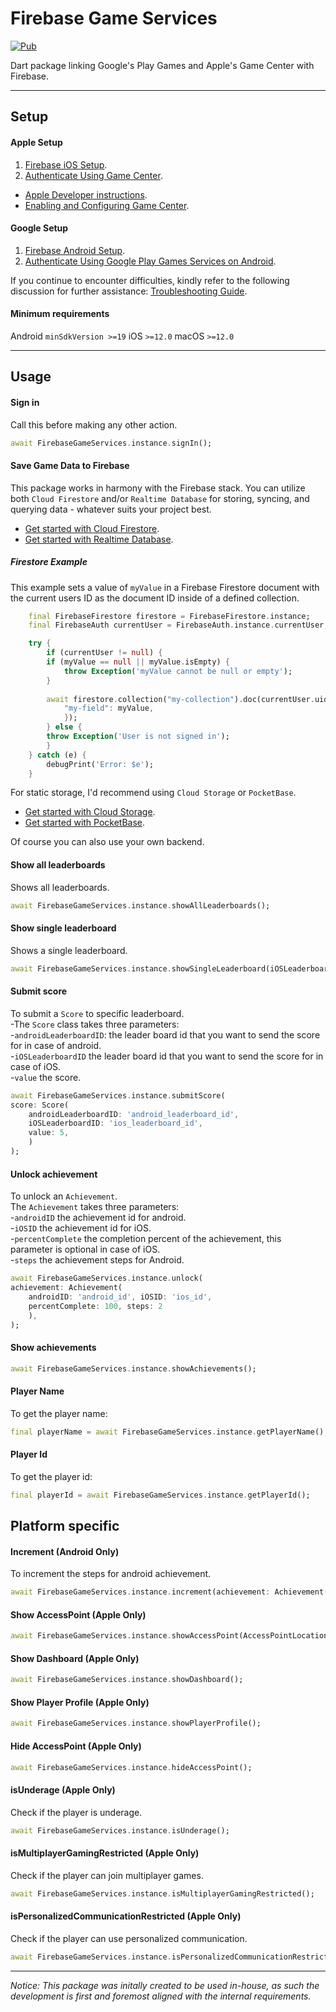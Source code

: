 # Firebase Game Services

[![Pub](https://img.shields.io/pub/v/firebase_game_services.svg?style=popout&include_prereleases)](https://pub.dartlang.org/packages/firebase_game_services)

Dart package linking Google's Play Games and Apple's Game Center with Firebase.

---

## Setup

#### Apple Setup

1. [Firebase iOS Setup](https://firebase.google.com/docs/flutter/setup?platform=ios).
2. [Authenticate Using Game Center](https://firebase.google.com/docs/auth/ios/game-center).

- [Apple Developer instructions](https://developer.apple.com/library/archive/documentation/NetworkingInternet/Conceptual/GameKit_Guide/GameCenterOverview/GameCenterOverview.html#//apple_ref/doc/uid/TP40008304-CH5-SW22).
- [Enabling and Configuring Game Center](https://developer.apple.com/documentation/gamekit/enabling_and_configuring_game_center).

#### Google Setup

1. [Firebase Android Setup](https://firebase.google.com/docs/flutter/setup?platform=android).
2. [Authenticate Using Google Play Games Services on Android](https://firebase.google.com/docs/auth/android/play-games).

If you continue to encounter difficulties, kindly refer to the following
discussion for further assistance:
[Troubleshooting Guide](https://github.com/jonafeucht/firebase_game_services/discussions/13#discussion-5220447).

#### Minimum requirements

Android `minSdkVersion >=19` iOS `>=12.0` macOS `>=12.0`

---

## Usage

#### Sign in

Call this before making any other action.

```dart
await FirebaseGameServices.instance.signIn();
```

#### Save Game Data to Firebase

This package works in harmony with the Firebase stack. You can utilize both
`Cloud Firestore` and/or `Realtime Database` for storing, syncing, and querying
data - whatever suits your project best.

- [Get started with Cloud Firestore](https://firebase.google.com/docs/firestore/quickstart).
- [Get started with Realtime Database](https://firebase.google.com/docs/database/flutter/start).

##### Firestore Example

This example sets a value of `myValue` in a Firebase Firestore document with the
current users ID as the document ID inside of a defined collection.

```dart
    final FirebaseFirestore firestore = FirebaseFirestore.instance;
    final FirebaseAuth currentUser = FirebaseAuth.instance.currentUser;

    try {
        if (currentUser != null) {
        if (myValue == null || myValue.isEmpty) {
            throw Exception('myValue cannot be null or empty');
        }
        
        await firestore.collection("my-collection").doc(currentUser.uid).update({
            "my-field": myValue,
            });
        } else {
        throw Exception('User is not signed in');
        }
    } catch (e) {
        debugPrint('Error: $e');
    }
```

For static storage, I'd recommend using `Cloud Storage` or `PocketBase`.

- [Get started with Cloud Storage](https://firebase.google.com/docs/storage/flutter/start).
- [Get started with PocketBase](https://pocketbase.io).

Of course you can also use your own backend.

#### Show all leaderboards

Shows all leaderboards.

```dart
await FirebaseGameServices.instance.showAllLeaderboards();
```

#### Show single leaderboard

Shows a single leaderboard.

```dart
await FirebaseGameServices.instance.showSingleLeaderboard(iOSLeaderboardID: 'ios_leaderboard_id', androidLeaderboardID: 'android_leaderboard_id');
```

#### Submit score

To submit a `Score` to specific leaderboard.\
-The `Score` class takes three parameters:\
-`androidLeaderboardID`: the leader board id that you want to send the score for
in case of android.\
-`iOSLeaderboardID` the leader board id that you want to send the score for in
case of iOS.\
-`value` the score.

```dart
await FirebaseGameServices.instance.submitScore(
score: Score(
    androidLeaderboardID: 'android_leaderboard_id',
    iOSLeaderboardID: 'ios_leaderboard_id', 
    value: 5,
    )
);
```

#### Unlock achievement

To unlock an `Achievement`.\
The `Achievement` takes three parameters:\
-`androidID` the achievement id for android.\
-`iOSID` the achievement id for iOS.\
-`percentComplete` the completion percent of the achievement, this parameter is
optional in case of iOS.\
-`steps` the achievement steps for Android.

```dart
await FirebaseGameServices.instance.unlock(
achievement: Achievement(
    androidID: 'android_id', iOSID: 'ios_id',
    percentComplete: 100, steps: 2
    ),
);
```

#### Show achievements

```dart
await FirebaseGameServices.instance.showAchievements();
```

#### Player Name

To get the player name:

```dart
final playerName = await FirebaseGameServices.instance.getPlayerName();
```

#### Player Id

To get the player id:

```dart
final playerId = await FirebaseGameServices.instance.getPlayerId();
```

## Platform specific

#### Increment (Android Only)

To increment the steps for android achievement.

```dart
await FirebaseGameServices.instance.increment(achievement: Achievement(androidID: 'android_id', steps: 50));
```

#### Show AccessPoint (Apple Only)

```dart
await FirebaseGameServices.instance.showAccessPoint(AccessPointLocation.topLeading, showHighlights: true);
```

#### Show Dashboard (Apple Only)

```dart
await FirebaseGameServices.instance.showDashboard();
```

#### Show Player Profile (Apple Only)

```dart
await FirebaseGameServices.instance.showPlayerProfile();
```

#### Hide AccessPoint (Apple Only)

```dart
await FirebaseGameServices.instance.hideAccessPoint();
```

#### isUnderage (Apple Only)

Check if the player is underage.

```dart
await FirebaseGameServices.instance.isUnderage();
```

#### isMultiplayerGamingRestricted (Apple Only)

Check if the player can join multiplayer games.

```dart
await FirebaseGameServices.instance.isMultiplayerGamingRestricted();
```

#### isPersonalizedCommunicationRestricted (Apple Only)

Check if the player can use personalized communication.

```dart
await FirebaseGameServices.instance.isPersonalizedCommunicationRestricted();
```

---

_Notice:_ _This package was initally created to be used in-house, as such the
development is first and foremost aligned with the internal requirements._
